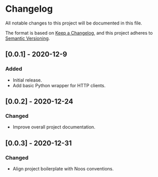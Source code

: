 # Changelog
All notable changes to this project will be documented in this file.

The format is based on [Keep a Changelog](https://keepachangelog.com/en/1.0.0/),
and this project adheres to [Semantic Versioning](https://semver.org/spec/v2.0.0.html).

## [0.0.1] - 2020-12-9
### Added
 - Initial release.
 - Add basic Python wrapper for HTTP clients.

## [0.0.2] - 2020-12-24
### Changed
 - Improve overall project documentation.

## [0.0.3] - 2020-12-31
### Changed
 - Align project boilerplate with Noos conventions.
